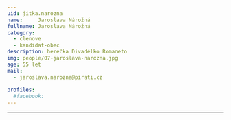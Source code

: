 ```yaml
---
uid: jitka.narozna
name:     Jaroslava Nárožná
fullname: Jaroslava Nárožná
category:
  - clenove
  - kandidat-obec
description: herečka Divadélko Romaneto
img: people/07-jaroslava-narozna.jpg
age: 55 let
mail:
  - jaroslava.narozna@pirati.cz
 
profiles:
  #facebook: 
---
```





---